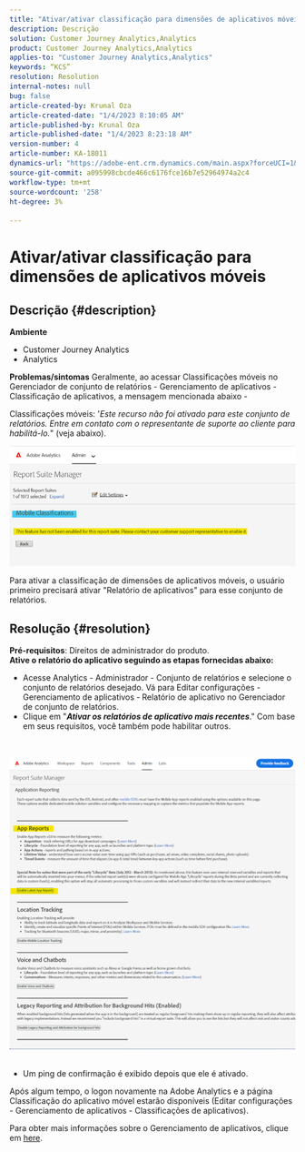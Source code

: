 ```yaml
---
title: "Ativar/ativar classificação para dimensões de aplicativos móveis"
description: Descrição
solution: Customer Journey Analytics,Analytics
product: Customer Journey Analytics,Analytics
applies-to: "Customer Journey Analytics,Analytics"
keywords: “KCS”
resolution: Resolution
internal-notes: null
bug: false
article-created-by: Krunal Oza
article-created-date: "1/4/2023 8:10:05 AM"
article-published-by: Krunal Oza
article-published-date: "1/4/2023 8:23:18 AM"
version-number: 4
article-number: KA-18011
dynamics-url: "https://adobe-ent.crm.dynamics.com/main.aspx?forceUCI=1&pagetype=entityrecord&etn=knowledgearticle&id=abc8232e-078c-ed11-81ac-6045bd0063aa"
source-git-commit: a095998cbcde466c6176fce16b7e52964974a2c4
workflow-type: tm+mt
source-wordcount: '258'
ht-degree: 3%

---
```


# Ativar/ativar classificação para dimensões de aplicativos móveis

## Descrição {#description}

<b>Ambiente</b>
- Customer Journey Analytics
- Analytics



<b>Problemas/sintomas</b>
Geralmente, ao acessar Classificações móveis no Gerenciador de conjunto de relatórios - Gerenciamento de aplicativos - Classificação de aplicativos, a mensagem mencionada abaixo -

Classificações móveis: &#39;*Este recurso não foi ativado para este conjunto de relatórios. Entre em contato com o representante de suporte ao cliente para habilitá-lo.*&quot; (veja abaixo).

![](assets/___acc8232e-078c-ed11-81ac-6045bd0063aa___.png)

Para ativar a classificação de dimensões de aplicativos móveis, o usuário primeiro precisará ativar &quot;Relatório de aplicativos&quot; para esse conjunto de relatórios.


## Resolução {#resolution}

<b>Pré-requisitos</b>: Direitos de administrador do produto.<br><b>Ative o relatório do aplicativo seguindo as etapas fornecidas abaixo:</b>
- Acesse Analytics - Administrador - Conjunto de relatórios e selecione o conjunto de relatórios desejado. Vá para Editar configurações - Gerenciamento de aplicativos -<b> </b>Relatório de aplicativo no Gerenciador de conjunto de relatórios.
- Clique em &quot;<b>*Ativar os relatórios de aplicativo mais recentes</b>*.&quot; Com base em seus requisitos, você também pode habilitar outros.

<br> <br>![](assets/0ae3ca9c-b68f-ec11-b400-00224804a35d.png)
 
- Um ping de confirmação é exibido depois que ele é ativado.


Após algum tempo, o logon novamente na Adobe Analytics e a página Classificação do aplicativo móvel estarão disponíveis (Editar configurações - Gerenciamento de aplicativos - Classificações de aplicativos).

Para obter mais informações sobre o Gerenciamento de aplicativos, clique em [here](https://nam04.safelinks.protection.outlook.com/?url=https%3A%2F%2Fexperienceleague.adobe.com%2Fdocs%2Fanalytics%2Fadmin%2Fadmin-tools%2Fmobile-management.html%3Flang%3Den&amp;amp;data=04%7C01%7Cnilotpalb%40adobe.com%7C3c1d5032d121424be46208d9f1d8905c%7Cfa7b1b5a7b34438794aed2c178decee1%7C0%7C0%7C637806734700482559%7CUnknown%7CTWFpbGZsb3d8eyJWIjoiMC4wLjAwMDAiLCJQIjoiV2luMzIiLCJBTiI6Ik1haWwiLCJXVCI6Mn0%3D%7C3000&amp;amp;sdata=uxWerDD%2FHHZVSk%2B6eY0p2czXyW3BtXq75lRarjebwak%3D&amp;amp;reserved=0 "Clique para seguir o link: https://experienceleague.adobe.com/docs/analytics/admin/admin-tools/mobile-management.html?lang=en").
